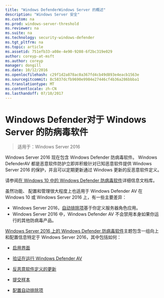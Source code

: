 ```yaml
---
title: "Windows DefenderWindows Server 的概述"
description: "Windows Server 安全"
ms.custom: na
ms.prod: windows-server-threshold
ms.reviewer: na
ms.suite: na
ms.technology: security-windows-defender
ms.tgt_pltfrm: na
ms.topic: article
ms.assetid: 751efb33-a08e-4e90-9208-6f2bc319e029
author: coreyp-at-msft
ms.author: coreyp
manager: dongill
ms.date: 10/12/2016
ms.openlocfilehash: c29f1d2a878ac0a367fd4cb49d893e4eacb1563e
ms.sourcegitcommit: 8c5837dcfb9690e9984e27446cf4b36a286bbba1
ms.translationtype: MT
ms.contentlocale: zh-CN
ms.lasthandoff: 07/10/2017
---
```

# <a name="windows-defender-antivirus-for-windows-server"></a>Windows Defender对于 Windows Server 的防病毒软件

>适用于：Windows Server 2016

Windows Server 2016 现在包含 Windows Defender 防病毒软件。 Windows DefenderAV 都是恶意软件防护立即并积极针对已知恶意软件提供 Windows Server 2016 的保护，并且可以定期更新通过 Windows 更新的反恶意软件定义。

请参阅[在 Windows 10 中的 Windows Defender 防病毒软件](https://docs.microsoft.com/en-us/windows/threat-protection/windows-defender-antivirus/windows-defender-antivirus-in-windows-10)详细信息文档库。


虽然功能、 配置和管理很大程度上也适用于 Windows Defender AV 在 Windows 10 或 Windows Server 2016 上，有一些主要差异：

- Windows Server 2016，[自动排除项](https://docs.microsoft.com/en-us/windows/threat-protection/windows-defender-antivirus/configure-server-exclusions-windows-defender-antivirus)基于你定义服务器角色应用。
- Windows Server 2016 中，Windows Defender AV 不会禁用本身如果你运行的其他防病毒产品。

[Windows Server 2016 上的 Windows Defender 防病毒软件](https://docs.microsoft.com/en-us/windows/threat-protection/windows-defender-antivirus/windows-defender-antivirus-on-windows-server-2016)主题包含一组向上和配置信息特定于 Windows Server 2016，其中包括如何：

-   [启用界面](https://docs.microsoft.com/en-us/windows/threat-protection/windows-defender-antivirus/windows-defender-antivirus-on-windows-server-2016#BKMK_UsingDef)

-   [验证在运行 Windows Defender AV]( https://docs.microsoft.com/en-us/windows/threat-protection/windows-defender-antivirus/windows-defender-antivirus-on-windows-server-2016#BKMK_DefRun)

-   [反恶意软件定义的更新]( https://docs.microsoft.com/en-us/windows/threat-protection/windows-defender-antivirus/windows-defender-antivirus-on-windows-server-2016#BKMK_UpdateDef)

-   [提交样本]( https://docs.microsoft.com/en-us/windows/threat-protection/windows-defender-antivirus/windows-defender-antivirus-on-windows-server-2016#BKMK_DefSamples)

-   [配置自动排除项]( https://docs.microsoft.com/en-us/windows/threat-protection/windows-defender-antivirus/windows-defender-antivirus-on-windows-server-2016#BKMK_DefExclusions)
